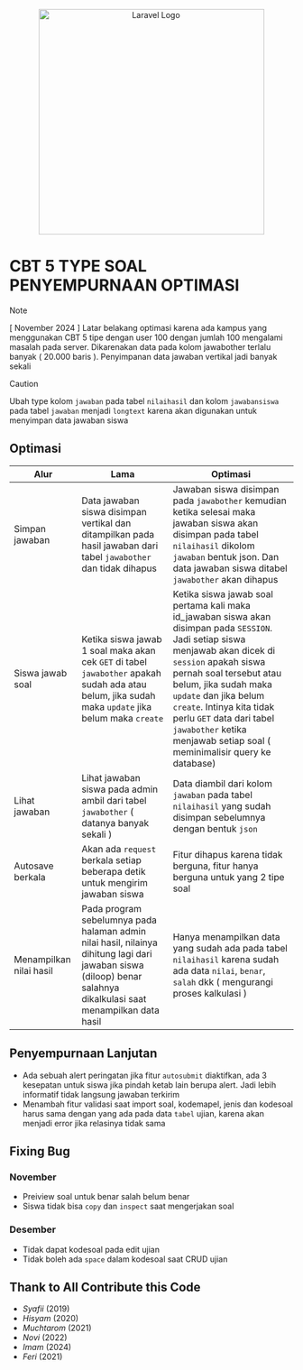 <p align="center">
     <img src="https://cdn.icon-icons.com/icons2/928/PNG/512/optimization_icon-icons.com_72195.png" width="400" alt="Laravel Logo">
</p>

# CBT 5 TYPE SOAL PENYEMPURNAAN OPTIMASI
> [!NOTE]
> [ November 2024 ]
> Latar belakang optimasi karena ada kampus yang menggunakan CBT 5 tipe dengan user 100 dengan jumlah 100 mengalami masalah pada server.
> Dikarenakan data pada kolom jawabother terlalu banyak ( 20.000 baris ).
> Penyimpanan data jawaban vertikal jadi banyak sekali

> [!CAUTION]
> Ubah type kolom `jawaban` pada tabel `nilaihasil` dan kolom `jawabansiswa` pada tabel `jawaban` menjadi `longtext` karena akan digunakan untuk menyimpan data jawaban siswa 


## Optimasi
Alur | Lama | Optimasi |
---- | ---- | -------- |
Simpan jawaban| Data jawaban siswa disimpan vertikal dan ditampilkan pada hasil jawaban dari tabel `jawabother` dan tidak dihapus | Jawaban siswa disimpan pada `jawabother` kemudian ketika selesai maka jawaban siswa akan disimpan pada tabel `nilaihasil` dikolom `jawaban` bentuk json. Dan data jawaban siswa ditabel `jawabother` akan dihapus | 
Siswa jawab soal | Ketika siswa jawab 1 soal maka akan cek `GET` di tabel `jawabother` apakah sudah ada atau belum, jika sudah maka `update` jika belum maka `create` | Ketika siswa jawab soal pertama kali maka id_jawaban siswa akan disimpan pada `SESSION`. Jadi setiap siswa menjawab akan dicek di `session` apakah siswa pernah soal tersebut atau belum, jika sudah maka `update` dan jika belum `create`. Intinya kita tidak perlu `GET` data dari tabel `jawabother` ketika menjawab setiap soal ( meminimalisir query ke database) |
|Lihat jawaban| Lihat jawaban siswa pada admin ambil dari tabel `jawabother` ( datanya banyak sekali ) | Data diambil dari kolom `jawaban` pada tabel `nilaihasil` yang sudah disimpan sebelumnya dengan bentuk `json`|
Autosave berkala | Akan ada `request` berkala setiap beberapa detik untuk mengirim jawaban siswa | Fitur dihapus karena tidak berguna, fitur hanya berguna untuk yang 2 tipe soal |
Menampilkan nilai hasil | Pada program sebelumnya pada halaman admin nilai hasil, nilainya dihitung lagi dari jawaban siswa (diloop) benar salahnya dikalkulasi saat menampilkan data hasil | Hanya menampilkan data yang sudah ada pada tabel `nilaihasil` karena sudah ada data `nilai`, `benar`, `salah` dkk ( mengurangi proses kalkulasi )

## Penyempurnaan Lanjutan
- Ada sebuah alert peringatan jika fitur `autosubmit` diaktifkan, ada 3 kesepatan untuk siswa jika pindah ketab lain berupa alert. Jadi lebih informatif tidak langsung jawaban terkirim
- Menambah fitur validasi saat import soal, kodemapel, jenis dan kodesoal harus sama dengan yang ada pada data `tabel` ujian, karena akan menjadi error jika relasinya tidak sama

## Fixing Bug
### November
- Preiview soal untuk benar salah belum benar
- Siswa tidak bisa `copy` dan `inspect` saat mengerjakan soal

### Desember
- Tidak dapat kodesoal pada edit ujian
- Tidak boleh ada `space` dalam kodesoal saat CRUD ujian


## Thank to All Contribute this Code
- *Syafii* (2019)
- *Hisyam* (2020)
- *Muchtarom* (2021)
- *Novi* (2022)
- *Imam* (2024)
- *Feri* (2021)
